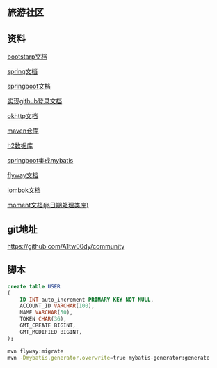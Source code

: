 ## 旅游社区

## 资料

[bootstarp文档](https://v3.bootcss.com/)

[spring文档](https://spring.io/guides)

[springboot文档](https://docs.spring.io/spring-boot/docs/2.2.1.RELEASE/reference/htmlsingle/#boot-features-configure-datasource)

[实现github登录文档](https://docs.github.com/cn/free-pro-team@latest/developers/apps/building-oauth-apps)

[okhttp文档](https://square.github.io/okhttp/)

[maven仓库](https://mvnrepository.com/)

[h2数据库](http://www.h2database.com/html/main.html)

[springboot集成mybatis](http://mybatis.org/spring-boot-starter/mybatis-spring-boot-autoconfigure/)

[flyway文档](https://flywaydb.org/)

[lombok文档](https://projectlombok.org/)

[moment文档(js日期处理类库)](http://momentjs.cn/)

## git地址

https://github.com/A1tw00dy/community

## 脚本

```sql
create table USER
(
	ID INT auto_increment PRIMARY KEY NOT NULL,
	ACCOUNT_ID VARCHAR(100),
	NAME VARCHAR(50),
	TOKEN CHAR(36),
	GMT_CREATE BIGINT,
	GMT_MODIFIED BIGINT,
);
```
```bash
mvn flyway:migrate
mvn -Dmybatis.generator.overwrite=true mybatis-generator:generate
```